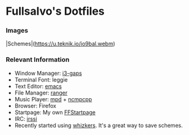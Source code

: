# Fullsalvo's Dotfiles

### Images
|Schemes|(https://u.teknik.io/io9bal.webm)

### Relevant Information

* Window Manager: [i3-gaps](https://github.com/Airblader/i3)
* Terminal Font: leggie
* Text Editor: [emacs](https://www.gnu.org/software/emacs/)
* File Manager: [ranger](https://github.com/hut/ranger)
* Music Player: [mpd](http://www.musicpd.org/) + [ncmpcpp](http://ncmpcpp.rybczak.net/)
* Browser: Firefox
* Startpage: My own [FFStartpage](https://github.com/fullsalvo/FFStartpage)
* IRC: [irssi](https://github.com/irssi/irssi)
* Recently started using [whizkers](https://github.com/metakirby5/whizkers). It's a great way to save schemes.